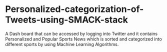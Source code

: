 # Personalized-categorization-of-Tweets-using-SMACK-stack
A Dash board that can be accessed by logging into Twitter and it contains Personalized and Popular Sports News which is sorted and categorized into different sports by using Machine Learning Algorithms.
